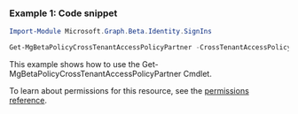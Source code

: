 ### Example 1: Code snippet

```powershell
Import-Module Microsoft.Graph.Beta.Identity.SignIns

Get-MgBetaPolicyCrossTenantAccessPolicyPartner -CrossTenantAccessPolicyConfigurationPartnerTenantId $crossTenantAccessPolicyConfigurationPartnerTenantId
```
This example shows how to use the Get-MgBetaPolicyCrossTenantAccessPolicyPartner Cmdlet.
To learn about permissions for this resource, see the [permissions reference](/graph/permissions-reference).

